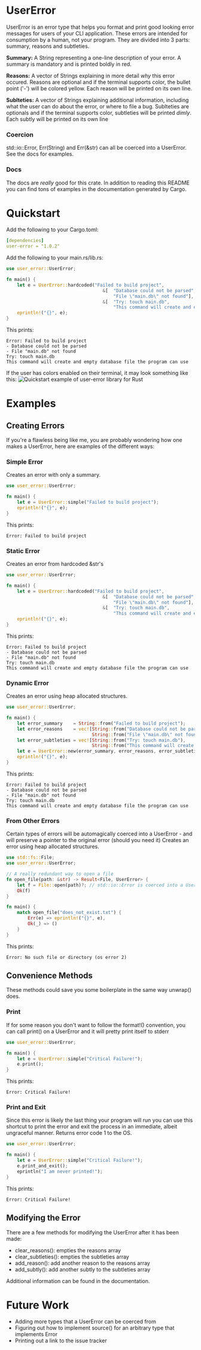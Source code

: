 # UserError
UserError is an error type that helps you format and print good looking error messages for users of your CLI application. These errors are intended for consumption by a human, not your program. They are divided into 3 parts: summary, reasons and subtleties.

**Summary:** A String representing a one-line description of your error. A summary is mandatory and is printed boldly in red.

**Reasons:** A vector of Strings explaining in more detail _why_ this error occured. Reasons are optional and if the terminal supports color, the bullet point ('-') will be colored yellow. Each reason will be printed on its own line.

**Sublteties:** A vector of Strings explaining additional information, including what the user can do about the error, or where to file a bug. Sublteties are optionals and if the terminal supports color, subtleties will be printed _dimly_. Each subtly will be printed on its own line

### Coercion
std::io::Error, Err(String) and Err(&str) can all be coerced into a UserError. See the docs for examples.

### Docs
The docs are _really_ good for this crate. In addition to reading this README you can find tons of examples in the documentation generated by Cargo.

# Quickstart
Add the following to your Cargo.toml:
```yaml
[dependencies]
user-error = "1.0.2"
```

Add the following to your main.rs/lib.rs:
```rust
use user_error::UserError;

fn main() {
    let e = UserError::hardcoded("Failed to build project", 
                                    &[  "Database could not be parsed", 
                                        "File \"main.db\" not found"], 
                                    &[  "Try: touch main.db", 
                                        "This command will create and empty database file the program can use"]);
    eprintln!("{}", e);
}
```
This prints:
```text
Error: Failed to build project
- Database could not be parsed
- File "main.db" not found
Try: touch main.db
This command will create and empty database file the program can use 
```
If the user has colors enabled on their terminal, it may look something like this:
![Quickstart example of user-error library for Rust](https://xvrqt.sfo2.digitaloceanspaces.com/image-cache/user-error-output.png)

# Examples

## Creating Errors
If you're a flawless being like me, you are probably wondering how one makes a UserError, here are examples of the different ways:

### Simple Error
Creates an error with only a summary.
```rust
use user_error::UserError;

fn main() {
    let e = UserError::simple("Failed to build project");
    eprintln!("{}", e);
}
```

This prints:
```text
Error: Failed to build project
```

### Static Error
Creates an error from hardcoded &str's
```rust
use user_error::UserError;

fn main() {
    let e = UserError::hardcoded("Failed to build project", 
                                    &[  "Database could not be parsed", 
                                        "File \"main.db\" not found"], 
                                    &[  "Try: touch main.db", 
                                        "This command will create and empty database file the program can use"]);
    eprintln!("{}", e);
}
```
This prints:
```text
Error: Failed to build project
- Database could not be parsed
- File "main.db" not found
Try: touch main.db
This command will create and empty database file the program can use 
```

### Dynamic Error
Creates an error using heap allocated structures.
```rust
use user_error::UserError;

fn main() {
    let error_summary    = String::from("Failed to build project");
    let error_reasons    = vec![String::from("Database could not be parsed"), 
                                String::from("File \"main.db\" not found")];
    let error_subtleties = vec![String::from("Try: touch main.db"), 
                                String::from("This command will create and empty database file the program can use ")];
    let e = UserError::new(error_summary, error_reasons, error_subtleties);
    eprintln!("{}", e);
}
```
This prints:
```text
Error: Failed to build project
- Database could not be parsed
- File "main.db" not found
Try: touch main.db
This command will create and empty database file the program can use 
```

### From Other Errors
Certain types of errors will be automagically coerced into a UserError - and will preserve a pointer to the original error (should you need it)
Creates an error using heap allocated structures.
```rust
use std::fs::File;
use user_error::UserError;

// A really redundant way to open a file
fn open_file(path: &str) -> Result<File, UserError> {
    let f = File::open(path)?; // std::io::Error is coerced into a UserError here
    Ok(f)
}

fn main() {
    match open_file("does_not_exist.txt") {
        Err(e) => eprintln!("{}", e),
        Ok(_) => ()
    }
}
```
This prints:
```text
Error: No such file or directory (os error 2)
```

## Convenience Methods
These methods could save you some boilerplate in the same way unwrap() does.

### Print
If for some reason you don't want to follow the format!() convention, you can call print() on a UserError and it will pretty print itself to stderr
```rust
use user_error::UserError;

fn main() {
    let e = UserError::simple("Critical Failure!");
    e.print();
}
```
This prints:
```text
Error: Critical Failure!
```

### Print and Exit
Since this error is likely the last thing your program will run you can use this shortcut to print the error and exit the process in an immediate, albeit ungraceful manner. Returns error code 1 to the OS.
```rust
use user_error::UserError;

fn main() {
    let e = UserError::simple("Critical Failure!");
    e.print_and_exit();
    eprintln("I am never printed!");
}
```
This prints:
```text
Error: Critical Failure!
```

## Modifying the Error
There are a few methods for modifying the UserError after it has been made:

- clear_reasons(): empties the reasons array
- clear_subtleties(): empties the subtleties array
- add_reason(): add another reason to the reasons array
- add_subtly(): add another subtly to the subtleties array

Additional information can be found in the documentation.

# Future Work

 - Adding more types that a UserError can be coerced from
 - Figuring out how to implement source() for an arbitrary type that implements Error
 - Printing out a link to the issue tracker
